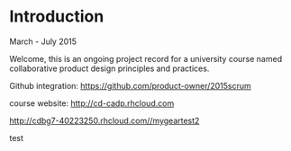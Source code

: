 # Introduction

March - July 2015

Welcome, this is an ongoing project record for a university course named collaborative product design principles and practices.

Github integration: https://github.com/product-owner/2015scrum

course website: http://cd-cadp.rhcloud.com


  http://cdbg7-40223250.rhcloud.com//mygeartest2
  
  test
  

